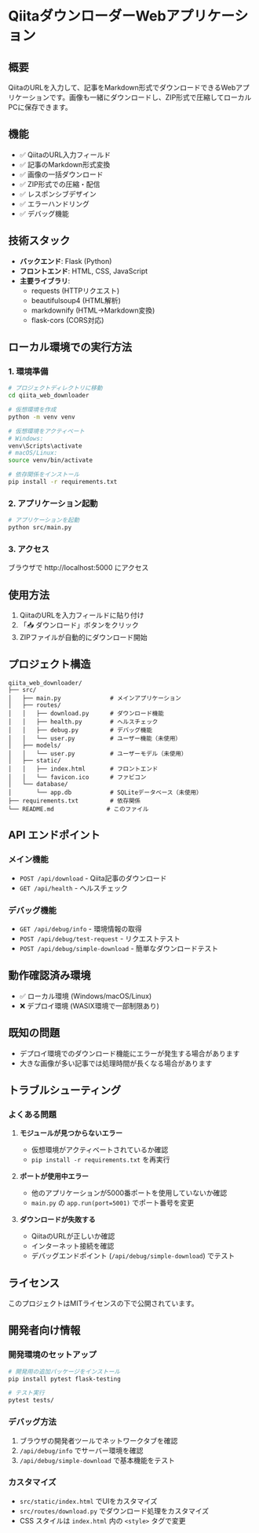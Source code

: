 # QiitaダウンローダーWebアプリケーション

## 概要
QiitaのURLを入力して、記事をMarkdown形式でダウンロードできるWebアプリケーションです。画像も一緒にダウンロードし、ZIP形式で圧縮してローカルPCに保存できます。

## 機能
- ✅ QiitaのURL入力フィールド
- ✅ 記事のMarkdown形式変換
- ✅ 画像の一括ダウンロード
- ✅ ZIP形式での圧縮・配信
- ✅ レスポンシブデザイン
- ✅ エラーハンドリング
- ✅ デバッグ機能

## 技術スタック
- **バックエンド**: Flask (Python)
- **フロントエンド**: HTML, CSS, JavaScript
- **主要ライブラリ**: 
  - requests (HTTPリクエスト)
  - beautifulsoup4 (HTML解析)
  - markdownify (HTML→Markdown変換)
  - flask-cors (CORS対応)

## ローカル環境での実行方法

### 1. 環境準備
```bash
# プロジェクトディレクトリに移動
cd qiita_web_downloader

# 仮想環境を作成
python -m venv venv

# 仮想環境をアクティベート
# Windows:
venv\Scripts\activate
# macOS/Linux:
source venv/bin/activate

# 依存関係をインストール
pip install -r requirements.txt
```

### 2. アプリケーション起動
```bash
# アプリケーションを起動
python src/main.py
```

### 3. アクセス
ブラウザで http://localhost:5000 にアクセス

## 使用方法
1. QiitaのURLを入力フィールドに貼り付け
2. 「📥 ダウンロード」ボタンをクリック
3. ZIPファイルが自動的にダウンロード開始

## プロジェクト構造
```
qiita_web_downloader/
├── src/
│   ├── main.py              # メインアプリケーション
│   ├── routes/
│   │   ├── download.py      # ダウンロード機能
│   │   ├── health.py        # ヘルスチェック
│   │   ├── debug.py         # デバッグ機能
│   │   └── user.py          # ユーザー機能（未使用）
│   ├── models/
│   │   └── user.py          # ユーザーモデル（未使用）
│   ├── static/
│   │   ├── index.html       # フロントエンド
│   │   └── favicon.ico      # ファビコン
│   └── database/
│       └── app.db           # SQLiteデータベース（未使用）
├── requirements.txt         # 依存関係
└── README.md               # このファイル
```

## API エンドポイント

### メイン機能
- `POST /api/download` - Qiita記事のダウンロード
- `GET /api/health` - ヘルスチェック

### デバッグ機能
- `GET /api/debug/info` - 環境情報の取得
- `POST /api/debug/test-request` - リクエストテスト
- `POST /api/debug/simple-download` - 簡単なダウンロードテスト

## 動作確認済み環境
- ✅ ローカル環境 (Windows/macOS/Linux)
- ❌ デプロイ環境 (WASIX環境で一部制限あり)

## 既知の問題
- デプロイ環境でのダウンロード機能にエラーが発生する場合があります
- 大きな画像が多い記事では処理時間が長くなる場合があります

## トラブルシューティング

### よくある問題
1. **モジュールが見つからないエラー**
   - 仮想環境がアクティベートされているか確認
   - `pip install -r requirements.txt` を再実行

2. **ポートが使用中エラー**
   - 他のアプリケーションが5000番ポートを使用していないか確認
   - `main.py` の `app.run(port=5001)` でポート番号を変更

3. **ダウンロードが失敗する**
   - QiitaのURLが正しいか確認
   - インターネット接続を確認
   - デバッグエンドポイント (`/api/debug/simple-download`) でテスト

## ライセンス
このプロジェクトはMITライセンスの下で公開されています。

## 開発者向け情報

### 開発環境のセットアップ
```bash
# 開発用の追加パッケージをインストール
pip install pytest flask-testing

# テスト実行
pytest tests/
```

### デバッグ方法
1. ブラウザの開発者ツールでネットワークタブを確認
2. `/api/debug/info` でサーバー環境を確認
3. `/api/debug/simple-download` で基本機能をテスト

### カスタマイズ
- `src/static/index.html` でUIをカスタマイズ
- `src/routes/download.py` でダウンロード処理をカスタマイズ
- CSS スタイルは `index.html` 内の `<style>` タグで変更

